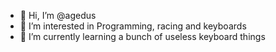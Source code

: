 - 👋 Hi, I’m @agedus
- 👀 I’m interested in Programming, racing and keyboards
- 🌱 I’m currently learning a bunch of useless keyboard things

<!---
agedus/agedus is a ✨ special ✨ repository because its `README.md` (this file) appears on your GitHub profile.
You can click the Preview link to take a look at your changes.
--->
